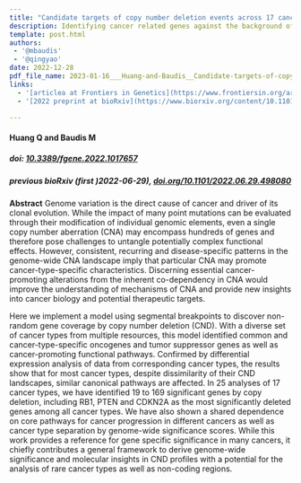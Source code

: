 ```yaml
---
title: "Candidate targets of copy number deletion events across 17 cancer types"
description: Identifying cancer related genes against the background of somatic CNV events
template: post.html 
authors:
 - '@mbaudis'
 - '@qingyao'
date: 2022-12-28
pdf_file_name: 2023-01-16___Huang-and-Baudis__Candidate-targets-of-copy-number-deletion-events-across-17-cancer-types__Frontiers-in-Genetics.pdf
links:
  - '[articlea at Frontiers in Genetics](https://www.frontiersin.org/articles/10.3389/fgene.2022.1017657/full)'
  - '[2022 preprint at bioRxiv](https://www.biorxiv.org/content/10.1101/2022.06.29.498080v1)'

---
```


#### Huang Q and Baudis M
##### doi: [10.3389/fgene.2022.1017657](https://www.frontiersin.org/articles/10.3389/fgene.2022.1017657/full)
##### previous bioRxiv (first )2022-06-29), [doi.org/10.1101/2022.06.29.498080](https://doi.org/10.1101/2022.06.29.498080)



**Abstract** Genome variation is the direct cause of cancer and driver of its clonal evolution. While the impact of many point mutations can be evaluated through their modification of individual genomic elements, even a single copy number aberration (CNA) may encompass hundreds of genes and therefore pose challenges to untangle potentially complex functional effects. However, consistent, recurring and disease-specific patterns in the genome-wide CNA landscape imply that particular CNA may promote cancer-type-specific characteristics. Discerning essential cancer-promoting alterations from the inherent co-dependency in CNA would improve the understanding of mechanisms of CNA and provide new insights into cancer biology and potential therapeutic targets.<!--more-->

Here we implement a model using segmental breakpoints to discover non-random gene coverage by copy number deletion (CND). With a diverse set of cancer types from multiple resources, this model identified common and cancer-type-specific oncogenes and tumor suppressor genes as well as cancer-promoting functional pathways. Confirmed by differential expression analysis of data from corresponding cancer types, the results show that for most cancer types, despite dissimilarity of their CND landscapes, similar canonical pathways are affected. In 25 analyses of 17 cancer types, we have identified 19 to 169 significant genes by copy deletion, including RB1, PTEN and CDKN2A as the most significantly deleted genes among all cancer types. We have also shown a shared dependence on core pathways for cancer progression in different cancers as well as cancer type separation by genome-wide significance scores. While this work provides a reference for gene specific significance in many cancers, it chiefly contributes a general framework to derive genome-wide significance and molecular insights in CND profiles with a potential for the analysis of rare cancer types as well as non-coding regions.